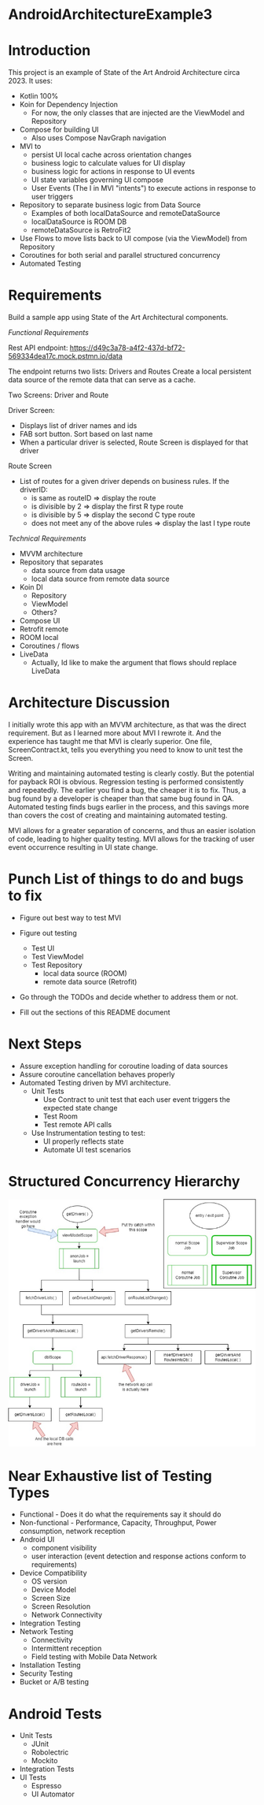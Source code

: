 # AndroidArchitectureExample3

# Introduction
This project is an example of State of the Art Android Architecture circa 2023. It uses:
* Kotlin 100%
* Koin for Dependency Injection
  * For now, the only classes that are injected are the ViewModel and Repository
* Compose for building UI
  * Also uses Compose NavGraph navigation
* MVI to
  * persist UI local cache across orientation changes
  * business logic to calculate values for UI display
  * business logic for actions in response to UI events
  * UI state variables governing UI compose
  * User Events (The I in MVI "intents") to execute actions in response to user triggers
* Repository to separate business logic from Data Source
  * Examples of both localDataSource and remoteDataSource
  * localDataSource is ROOM DB
  * remoteDataSource is RetroFit2
* Use Flows to move lists back to UI compose (via the ViewModel) from Repository
* Coroutines for both serial and parallel structured concurrency
* Automated Testing

# Requirements
Build a sample app using State of the Art Architectural components.

*Functional Requirements*

Rest API endpoint:
https://d49c3a78-a4f2-437d-bf72-569334dea17c.mock.pstmn.io/data

The endpoint returns two lists: Drivers and Routes
Create a local persistent data source of the remote data that can serve as a cache.

Two Screens: Driver and Route

Driver Screen:
* Displays list of driver names and ids
* FAB sort button. Sort based on last name
* When a particular driver is selected, Route Screen is displayed for that driver

Route Screen
* List of routes for a given driver depends on business rules. If the driverID:
  * is same as routeID => display the route
  * is divisible by 2 => display the first R type route
  * is divisible by 5 => display the second C type route
  * does not meet any of the above rules => display the last I type route

*Technical Requirements*
* MVVM architecture
* Repository that separates
  * data source from data usage
  * local data source from remote data source
* Koin DI
  * Repository
  * ViewModel
  * Others?
* Compose UI
* Retrofit remote 
* ROOM local
* Coroutines / flows
* LiveData
  * Actually, Id like to make the argument that flows should replace LiveData

# Architecture Discussion
I initially wrote this app with an MVVM architecture, as that was the direct requirement. But as I learned more about MVI I rewrote it. And the experience has taught me that MVI is clearly superior. One file, ScreenContract.kt, tells you everything you need to know to unit test the Screen.

Writing and maintaining automated testing is clearly costly. But the potential for payback ROI is obvious. Regression testing is performed consistently and repeatedly. The earlier you find a bug, the cheaper it is to fix. Thus, a bug found by a developer is cheaper than that same bug found in QA. Automated testing finds bugs earlier in the process, and this savings more than covers the cost of creating and maintaining automated testing.

MVI allows for a greater separation of concerns, and thus an easier isolation of code, leading to higher quality testing. MVI allows for the tracking of user event occurrence resulting in UI state change.  

# Punch List of things to do and bugs to fix
* Figure out best way to test MVI
* Figure out testing
  * Test UI
  * Test ViewModel
  * Test Repository
    * local data source (ROOM)
    * remote data source (Retrofit)

* Go through the TODOs and decide whether to address them or not.
* Fill out the sections of this README document

# Next Steps
* Assure exception handling for coroutine loading of data sources
* Assure coroutine cancellation behaves properly
* Automated Testing driven by MVI architecture.
  * Unit Tests
    * Use Contract to unit test that each user event triggers the expected state change
    * Test Room
    * Test remote API calls
  * Use Instrumentation testing to test:
    * UI properly reflects state
    * Automate UI test scenarios

# Structured Concurrency Hierarchy
![DataSourceExceptions.jpg](DataSourceExceptions.jpg)

# Near Exhaustive list of Testing Types
* Functional - Does it do what the requirements say it should do
* Non-functional - Performance, Capacity, Throughput, Power consumption, network reception
* Android UI
  * component visibility
  * user interaction (event detection and response actions conform to requirements)
* Device Compatibility
  * OS version
  * Device Model
  * Screen Size
  * Screen Resolution
  * Network Connectivity
* Integration Testing
* Network Testing
  * Connectivity
  * Intermittent reception
  * Field testing with Mobile Data Network
* Installation Testing
* Security Testing
* Bucket or A/B testing

# Android Tests
* Unit Tests
  * JUnit
  * Robolectric
  * Mockito
* Integration Tests
* UI Tests
  * Espresso
  * UI Automator
